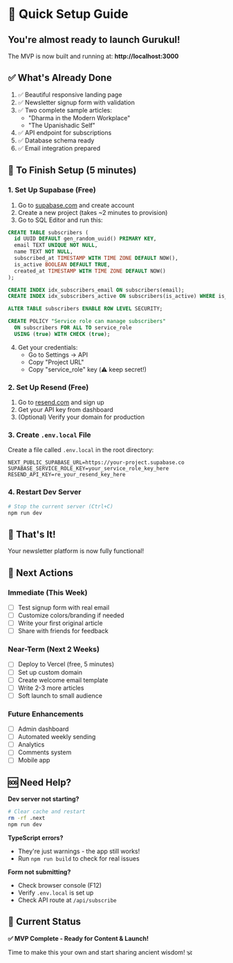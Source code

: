 # 🚀 Quick Setup Guide

## You're almost ready to launch Gurukul!

The MVP is now built and running at: **http://localhost:3000**

## ✅ What's Already Done

1. ✅ Beautiful responsive landing page
2. ✅ Newsletter signup form with validation
3. ✅ Two complete sample articles:
   - "Dharma in the Modern Workplace"
   - "The Upanishadic Self"
4. ✅ API endpoint for subscriptions
5. ✅ Database schema ready
6. ✅ Email integration prepared

## 🔧 To Finish Setup (5 minutes)

### 1. Set Up Supabase (Free)

1. Go to [supabase.com](https://supabase.com) and create account
2. Create a new project (takes ~2 minutes to provision)
3. Go to SQL Editor and run this:

```sql
CREATE TABLE subscribers (
  id UUID DEFAULT gen_random_uuid() PRIMARY KEY,
  email TEXT UNIQUE NOT NULL,
  name TEXT NOT NULL,
  subscribed_at TIMESTAMP WITH TIME ZONE DEFAULT NOW(),
  is_active BOOLEAN DEFAULT TRUE,
  created_at TIMESTAMP WITH TIME ZONE DEFAULT NOW()
);

CREATE INDEX idx_subscribers_email ON subscribers(email);
CREATE INDEX idx_subscribers_active ON subscribers(is_active) WHERE is_active = TRUE;

ALTER TABLE subscribers ENABLE ROW LEVEL SECURITY;

CREATE POLICY "Service role can manage subscribers"
  ON subscribers FOR ALL TO service_role
  USING (true) WITH CHECK (true);
```

4. Get your credentials:
   - Go to Settings → API
   - Copy "Project URL"
   - Copy "service_role" key (⚠️ keep secret!)

### 2. Set Up Resend (Free)

1. Go to [resend.com](https://resend.com) and sign up
2. Get your API key from dashboard
3. (Optional) Verify your domain for production

### 3. Create `.env.local` File

Create a file called `.env.local` in the root directory:

```env
NEXT_PUBLIC_SUPABASE_URL=https://your-project.supabase.co
SUPABASE_SERVICE_ROLE_KEY=your_service_role_key_here
RESEND_API_KEY=re_your_resend_key_here
```

### 4. Restart Dev Server

```bash
# Stop the current server (Ctrl+C)
npm run dev
```

## 🎉 That's It!

Your newsletter platform is now fully functional!

## 📝 Next Actions

### Immediate (This Week)
- [ ] Test signup form with real email
- [ ] Customize colors/branding if needed
- [ ] Write your first original article
- [ ] Share with friends for feedback

### Near-Term (Next 2 Weeks)
- [ ] Deploy to Vercel (free, 5 minutes)
- [ ] Set up custom domain
- [ ] Create welcome email template
- [ ] Write 2-3 more articles
- [ ] Soft launch to small audience

### Future Enhancements
- [ ] Admin dashboard
- [ ] Automated weekly sending
- [ ] Analytics
- [ ] Comments system
- [ ] Mobile app

## 🆘 Need Help?

**Dev server not starting?**
```bash
# Clear cache and restart
rm -rf .next
npm run dev
```

**TypeScript errors?**
- They're just warnings - the app still works!
- Run `npm run build` to check for real issues

**Form not submitting?**
- Check browser console (F12)
- Verify `.env.local` is set up
- Check API route at `/api/subscribe`

## 🎯 Current Status

**✅ MVP Complete - Ready for Content & Launch!**

Time to make this your own and start sharing ancient wisdom! 🕉️
